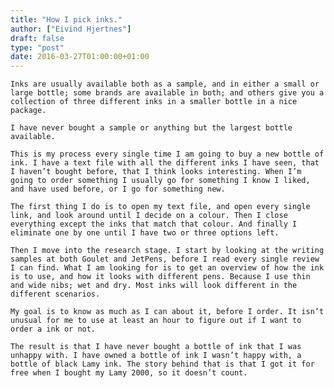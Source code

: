 ```yaml
---
title: "How I pick inks."
author: ["Eivind Hjertnes"]
draft: false
type: "post"
date: 2016-03-27T01:00:00+01:00
---
```


<div class="HTML">
  <div></div>

<p>

</div>

```text
Inks are usually available both as a sample, and in either a small or large bottle; some brands are available in both; and others give you a collection of three different inks in a smaller bottle in a nice package.
```

<div class="HTML">
  <div></div>

</p>

</div>

<div class="HTML">
  <div></div>

<p>

</div>

```text
I have never bought a sample or anything but the largest bottle available.
```

<div class="HTML">
  <div></div>

</p>

</div>

<div class="HTML">
  <div></div>

<p>

</div>

```text
This is my process every single time I am going to buy a new bottle of ink. I have a text file with all the different inks I have seen, that I haven’t bought before, that I think looks interesting. When I’m going to order something I usually go for something I know I liked, and have used before, or I go for something new.
```

<div class="HTML">
  <div></div>

</p>

</div>

<div class="HTML">
  <div></div>

<p>

</div>

```text
The first thing I do is to open my text file, and open every single link, and look around until I decide on a colour. Then I close everything except the inks that match that colour. And finally I eliminate one by one until I have two or three options left.
```

<div class="HTML">
  <div></div>

</p>

</div>

<div class="HTML">
  <div></div>

<p>

</div>

```text
Then I move into the research stage. I start by looking at the writing samples at both Goulet and JetPens, before I read every single review I can find. What I am looking for is to get an overview of how the ink is to use, and how it looks with different pens. Because I use thin and wide nibs; wet and dry. Most inks will look different in the different scenarios.
```

<div class="HTML">
  <div></div>

</p>

</div>

<div class="HTML">
  <div></div>

<p>

</div>

```text
My goal is to know as much as I can about it, before I order. It isn’t unusual for me to use at least an hour to figure out if I want to order a ink or not.
```

<div class="HTML">
  <div></div>

</p>

</div>

<div class="HTML">
  <div></div>

<p>

</div>

```text
The result is that I have never bought a bottle of ink that I was unhappy with. I have owned a bottle of ink I wasn’t happy with, a bottle of black Lamy ink. The story behind that is that I got it for free when I bought my Lamy 2000, so it doesn’t count.
```

<div class="HTML">
  <div></div>

</p>

</div>
